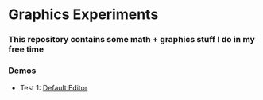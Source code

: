 # Graphics Experiments

### This repository contains some math + graphics stuff I do in my free time

### **Demos**

* Test 1: [Default Editor](https://github.com/omarhuseynov011/GraphicsExperiments/blob/gh-pages/Default/index.html)
